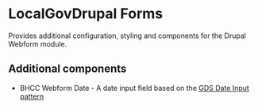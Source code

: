 # LocalGovDrupal Forms

Provides additional configuration, styling and components for the Drupal Webform module.

## Additional components

* BHCC Webform Date - A date input field based on the [GDS Date Input pattern](https://design-system.service.gov.uk/components/date-input/)